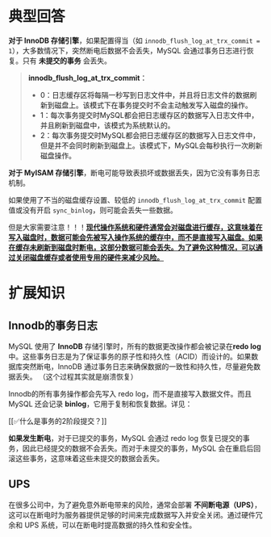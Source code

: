# 典型回答


**对于 InnoDB 存储引擎**，如果配置得当（如 `innodb_flush_log_at_trx_commit = 1`），大多数情况下，突然断电后数据不会丢失，MySQL 会通过事务日志进行恢复。只有 **未提交的事务** 会丢失。



> **<font style="color:rgb(25, 25, 25);">innodb_flush_log_at_trx_commit</font>**<font style="color:rgb(25, 25, 25);">：</font>
>
> + <font style="color:rgb(25, 25, 25);">0：日志缓存区将每隔一秒写到日志文件中，并且将日志文件的数据刷新到磁盘上。该模式下在事务提交时不会主动触发写入磁盘的操作。</font>
> + <font style="color:rgb(25, 25, 25);">1：每次事务提交时MySQL都会把日志缓存区的数据写入日志文件中，并且刷新到磁盘中，该模式为系统默认的。</font>
> + <font style="color:rgb(25, 25, 25);">2：每次事务提交时MySQL都会把日志缓存区的数据写入日志文件中，但是并不会同时刷新到磁盘上。该模式下，MySQL会每秒执行一次刷新磁盘操作。</font>
>



**对于 MyISAM 存储引擎**，断电可能导致表损坏或数据丢失，因为它没有事务日志机制。



如果使用了不当的磁盘缓存设置、较低的 `innodb_flush_log_at_trx_commit` 配置值或没有开启 `sync_binlog`，则可能会丢失一些数据。



但是大家需要注意！！！**<u>现代操作系统和硬件通常会对磁盘进行缓存，这意味着在写入磁盘时，数据可能会先被写入操作系统的缓存中，而不是直接写入磁盘。如果在缓存未刷新到磁盘时断电，这部分数据可能会丢失。为了避免这种情况，可以通过关闭磁盘缓存或者使用专用的硬件来减少风险。  </u>**

# 扩展知识


## Innodb的事务日志


MySQL 使用了 **InnoDB** 存储引擎时，所有的数据更改操作都会被记录在**redo log**中。这些事务日志是为了保证事务的原子性和持久性（ACID）而设计的。如果数据库突然断电，InnoDB 通过事务日志来确保数据的一致性和持久性，尽量避免数据丢失。  （这个过程其实就是崩溃恢复）



Innodb的所有事务操作都会先写入 redo log，而不是直接写入数据文件。而且MySQL 还会记录 **binlog**，它用于复制和恢复数据。详见：

  

[[✅什么是事务的2阶段提交？]]



**如果发生断电**，对于已提交的事务，MySQL 会通过 redo log 恢复已提交的事务，因此已经提交的数据不会丢失。而对于未提交的事务，MySQL 会在重启后回滚这些事务，这意味着这些未提交的数据会丢失。



## UPS


在很多公司中，为了避免意外断电带来的风险，通常会部署 **不间断电源（UPS）**，这可以在断电时为服务器提供足够的时间来完成数据写入并安全关闭。通过硬件冗余和 UPS 系统，可以在断电时提高数据的持久性和安全性。  

